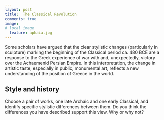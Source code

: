 ```yaml
---
layout: post
title:  The Classical Revolution
comments: true
image:
# local image
  feature: aphaia.jpg
---
```


Some scholars have argued that the clear stylistic changes (particularly in sculpture) marking the beginning of the Classical period ca. 480 BCE are a response to the Greek experience of war with and, unexpectedly, victory over the Achaemenid Persian Empire.  In this interpretation, the change in artistic taste, especially in public, monumental art, reflects a new understanding of the position of Greece in the world.

## Style and history ##

Choose  a pair of  works, one late Archaic and one early Classical, and identify specific stylistic differences between them.  Do you think the differences you have described support this view.  Why or why not?